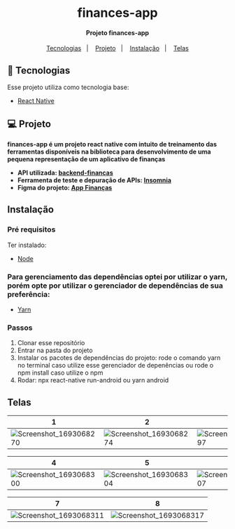 <h1 align="center">finances-app</h1>

<h4 align="center">
  	Projeto finances-app
</h4>

<p align="center">
	<a href="#-tecnologias">Tecnologias</a>&nbsp;&nbsp;&nbsp;|&nbsp;&nbsp;&nbsp;
	<a href="#-projeto">Projeto</a>&nbsp;&nbsp;&nbsp;|&nbsp;&nbsp;&nbsp;
	<a href="#instalação">Instalação</a>&nbsp;&nbsp;&nbsp;|&nbsp;&nbsp;&nbsp;
  <a href="#telas">Telas</a>
</p>

## 🤖 Tecnologias

Esse projeto utiliza como tecnologia base:

- [React Native](https://reactnative.dev/)

## 💻 Projeto

**finances-app é um projeto react native com intuito de treinamento das ferramentas disponíveis na biblioteca para desenvolvimento de uma pequena representação de um aplicativo de finanças**

- **API utilizada: [backend-financas](https://github.com/devfraga/backend-financas)**
- **Ferramenta de teste e depuração de APIs: [Insomnia](https://insomnia.rest/download)**
- **Figma do projeto: [App Finanças](https://www.figma.com/file/O7hp0vwYIswS6xfKC51TFj/App-Finan%C3%A7as?type=design&node-id=0-1&mode=design&t=1KYfuIXnT0c9ffS0-0)**

## Instalação

### Pré requisitos

Ter instalado:

- [Node](https://nodejs.org/en/download/)

### Para gerenciamento das dependências optei por utilizar o yarn, porém opte por utilizar o gerenciador de dependências de sua preferência:

- [Yarn](https://yarnpkg.com/getting-started/install)

### Passos

1. Clonar esse repositório
2. Entrar na pasta do projeto
3. Instalar os pacotes de dependências do projeto: rode o comando yarn no terminal caso utilize esse gerenciador de depenências ou rode o npm install caso utilize o npm
3. Rodar: npx react-native run-android ou yarn android

## Telas

1 | 2 | 3 |
-- | -- | -- 
|![Screenshot_1693068270](https://github.com/thidantas/finances-app/assets/104513747/94ab53d0-513b-457c-91ac-a3dd2467b3a0)|![Screenshot_1693068274](https://github.com/thidantas/finances-app/assets/104513747/5a63f70b-2893-4de6-9492-7736ceb9d4ef)|![Screenshot_1693068297](https://github.com/thidantas/finances-app/assets/104513747/fe9b633c-c662-4c2d-898b-908b1fbdb8cf)|

 4 | 5 | 6 
  -- | --| -- 
|![Screenshot_1693068300](https://github.com/thidantas/finances-app/assets/104513747/93cd35b9-43c1-475c-9b07-cd1ffa531f66)|![Screenshot_1693068304](https://github.com/thidantas/finances-app/assets/104513747/13d67c7b-a47b-4c0d-8093-04ec5e18e349)|![Screenshot_1693068307](https://github.com/thidantas/finances-app/assets/104513747/dd974718-c223-42f8-8635-c65a0f0e5125)|

 7 | 8
-- | --
|![Screenshot_1693068311](https://github.com/thidantas/finances-app/assets/104513747/69556e61-3320-4920-a7c6-e6434c723a68)|![Screenshot_1693068317](https://github.com/thidantas/finances-app/assets/104513747/d67f3ca1-a005-4266-9e7a-6e6b8f6b68dd)|
